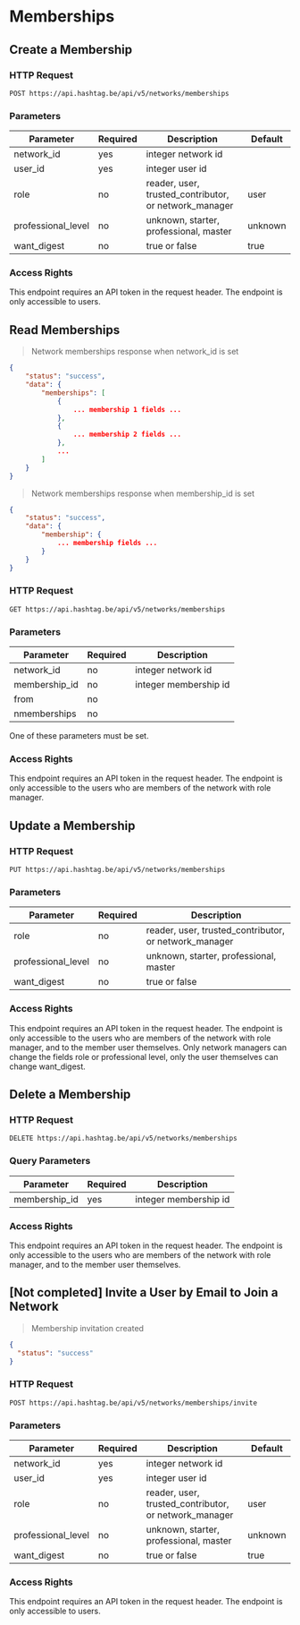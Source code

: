 # Memberships

## Create a Membership

### HTTP Request

`POST https://api.hashtag.be/api/v5/networks/memberships`

### Parameters

Parameter | Required | Description | Default
--------- | -------- | ----------- | -------
network_id | yes | integer network id |
user_id | yes | integer user id |
role | no | reader, user, trusted_contributor, or network_manager | user
professional_level | no | unknown, starter, professional, master | unknown
want_digest | no | true or false | true

### Access Rights

This endpoint requires an API token in the request header. The endpoint is only accessible to users.




## Read Memberships

> Network memberships response when network_id is set

```json
{
    "status": "success",
    "data": {
        "memberships": [
            {
                ... membership 1 fields ...
            },
            {
                ... membership 2 fields ...
            },
            ...
        ]
    }
}
```

> Network memberships response when membership_id is set

```json
{
    "status": "success",
    "data": {
        "membership": {
            ... membership fields ...
        }
    }
}
```

### HTTP Request

`GET https://api.hashtag.be/api/v5/networks/memberships`

### Parameters

Parameter | Required | Description
--------- | -------- | -----------
network_id | no | integer network id
membership_id | no | integer membership id
from | no | | 0
nmemberships | no | | 18

One of these parameters must be set.

### Access Rights

This endpoint requires an API token in the request header. The endpoint is only accessible to the users who are members of the network with role manager.




## Update a Membership

### HTTP Request

`PUT https://api.hashtag.be/api/v5/networks/memberships`

### Parameters

Parameter | Required | Description 
--------- | -------- | ----------- 
role | no | reader, user, trusted_contributor, or network_manager
professional_level | no | unknown, starter, professional, master
want_digest | no | true or false

### Access Rights

This endpoint requires an API token in the request header. The endpoint is only accessible to the users who are members of the network with role manager, and to the member user themselves. Only network managers can change the fields role or professional level, only the user themselves can change want_digest.





## Delete a Membership

### HTTP Request

`DELETE https://api.hashtag.be/api/v5/networks/memberships`

### Query Parameters

Parameter | Required | Description
--------- | -------- | -----------
membership_id | yes | integer membership id

### Access Rights

This endpoint requires an API token in the request header. The endpoint is only accessible to the users who are members of the network with role manager, and to the member user themselves.





## [Not completed] Invite a User by Email to Join a Network

> Membership invitation created

```json
{
  "status": "success"
}
```

### HTTP Request

`POST https://api.hashtag.be/api/v5/networks/memberships/invite`

### Parameters

Parameter | Required | Description | Default
--------- | -------- | ----------- | -------
network_id | yes | integer network id |
user_id | yes | integer user id |
role | no | reader, user, trusted_contributor, or network_manager | user
professional_level | no | unknown, starter, professional, master | unknown
want_digest | no | true or false | true

### Access Rights

This endpoint requires an API token in the request header. The endpoint is only accessible to users.

